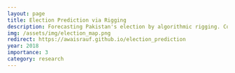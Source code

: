 ```yaml
---
layout: page
title: Election Prediction via Rigging
description: Forecasting Pakistan's election by algorithmic rigging. Competition-winning project.
img: /assets/img/election_map.png
redirect: https://awaisrauf.github.io/election_prediction
year: 2018
importance: 3
category: research
---
```

